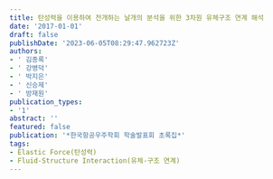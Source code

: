 ```yaml
---
title: 탄성력을 이용하여 전개하는 날개의 분석을 위한 3차원 유체구조 연계 해석
date: '2017-01-01'
draft: false
publishDate: '2023-06-05T08:29:47.962723Z'
authors:
- ' 김종록'
- ' 강병덕'
- ' 박지은'
- ' 신승제'
- ' 방재원'
publication_types:
- '1'
abstract: ''
featured: false
publication: '*한국항공우주학회 학술발표회 초록집*'
tags:
- Elastic Force(탄성력)
- Fluid-Structure Interaction(유체-구조 연계)
---
```


